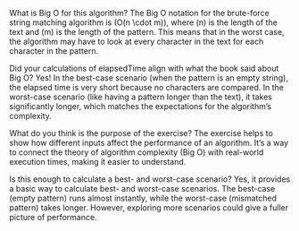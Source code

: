 What is Big O for this algorithm?
The Big O notation for the brute-force string matching algorithm is (O(n \cdot m)), where (n) is the length of the text and (m) is the length of the pattern. This means that in the worst case, the algorithm may have to look at every character in the text for each character in the pattern.

Did your calculations of elapsedTime align with what the book said about Big O?
Yes! In the best-case scenario (when the pattern is an empty string), the elapsed time is very short because no characters are compared. In the worst-case scenario (like having a pattern longer than the text), it takes significantly longer, which matches the expectations for the algorithm’s complexity.

What do you think is the purpose of the exercise?
The exercise helps to show how different inputs affect the performance of an algorithm. It’s a way to connect the theory of algorithm complexity (Big O) with real-world execution times, making it easier to understand.

Is this enough to calculate a best- and worst-case scenario?
Yes, it provides a basic way to calculate best- and worst-case scenarios. The best-case (empty pattern) runs almost instantly, while the worst-case (mismatched pattern) takes longer. However, exploring more scenarios could give a fuller picture of performance.
